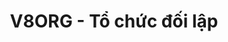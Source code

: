 ---
layout: post
title:  "V8ORG - Tổ chức đối lập"
categories: [dp, dfs, tree]
code: V8ORG
src: V8ORG.cpp
---